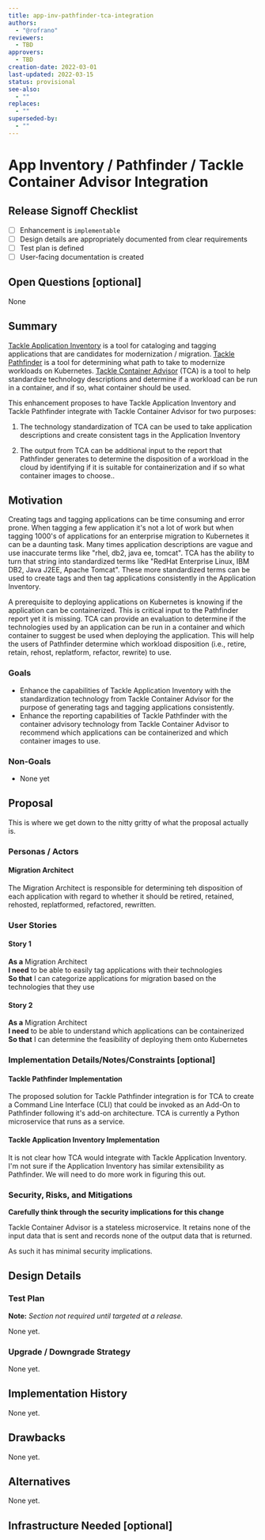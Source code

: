 ```yaml
---
title: app-inv-pathfinder-tca-integration
authors:
  - "@rofrano"
reviewers:
  - TBD
approvers:
  - TBD
creation-date: 2022-03-01
last-updated: 2022-03-15
status: provisional
see-also:
  - ""  
replaces:
  - ""
superseded-by:
  - ""
---
```


# App Inventory / Pathfinder / Tackle Container Advisor Integration

## Release Signoff Checklist

- [ ] Enhancement is `implementable`
- [ ] Design details are appropriately documented from clear requirements
- [ ] Test plan is defined
- [ ] User-facing documentation is created

## Open Questions [optional]

None  

## Summary

[Tackle Application Inventory](https://github.com/konveyor/tackle-application-inventory) is a tool for cataloging and tagging applications that are candidates for modernization / migration. [Tackle Pathfinder](https://github.com/konveyor/tackle-pathfinder) is a tool for determining what path to take to modernize workloads on Kubernetes. [Tackle Container Advisor](https://github.com/konveyor/tackle-container-advisor) (TCA) is a tool to help standardize technology descriptions and determine if a workload can be run in a container, and if so, what container should be used.

This enhancement proposes to have Tackle Application Inventory and Tackle Pathfinder integrate with Tackle Container Advisor for two purposes:

1. The technology standardization of TCA can be used to take application descriptions and create consistent tags in the Application Inventory

2. The output from TCA can be additional input to the report that Pathfinder generates to determine the disposition of a workload in the cloud by identifying if it is suitable for containerization and if so what container images to choose..

## Motivation

Creating tags and tagging applications can be time consuming and error prone. When tagging a few application it's not a lot of work but when tagging 1000's of applications for an enterprise migration to Kubernetes it can be a daunting task. Many times application descriptions are vague and use inaccurate terms like "rhel, db2, java ee, tomcat". TCA has the ability to turn that string into standardized terms like "RedHat Enterprise Linux, IBM DB2, Java J2EE, Apache Tomcat". These more standardized terms can be used to create tags and then tag applications consistently in the Application Inventory.

A prerequisite to deploying applications on Kubernetes is knowing if the application can be containerized. This is critical input to the Pathfinder report yet it is missing. TCA can provide an evaluation to determine if the technologies used by an application can be run in a container and which container to suggest be used when deploying the application. This will help the users of Pathfinder determine which workload disposition (i.e., retire, retain, rehost, replatform, refactor, rewrite) to use.

### Goals

- Enhance the capabilities of Tackle Application Inventory with the standardization technology from Tackle Container Advisor for the purpose of generating tags and tagging applications consistently.
- Enhance the reporting capabilities of Tackle Pathfinder with the container advisory technology from Tackle Container Advisor to recommend which applications can be containerized and which container images to use.

### Non-Goals

- None yet

## Proposal

This is where we get down to the nitty gritty of what the proposal actually is.

### Personas / Actors

#### Migration Architect

The Migration Architect is responsible for determining teh disposition of each application with regard to whether it should be retired, retained, rehosted, replatformed, refactored, rewritten.

### User Stories

#### Story 1

**As a** Migration Architect  
**I need** to be able to easily tag applications with their technologies  
**So that** I can categorize applications for migration based on the technologies that they use  

#### Story 2

**As a** Migration Architect  
**I need** to be able to understand which applications can be containerized  
**So that** I can determine the feasibility of deploying them onto Kubernetes

### Implementation Details/Notes/Constraints [optional]

#### Tackle Pathfinder Implementation

The proposed solution for Tackle Pathfinder integration is for TCA to create a Command Line Interface (CLI) that could be invoked as an Add-On to Pathfinder following it's add-on architecture. TCA is currently a Python microservice that runs as a service.

#### Tackle Application Inventory Implementation

It is not clear how TCA would integrate with Tackle Application Inventory. I'm not sure if the Application Inventory has similar extensibility as Pathfinder. We will need to do more work in figuring this out.

### Security, Risks, and Mitigations

**Carefully think through the security implications for this change**

Tackle Container Advisor is a stateless microservice. It retains none of the input data that is sent and records none of the output data that is returned.

As such it has minimal security implications.

## Design Details

### Test Plan

**Note:** *Section not required until targeted at a release.*

None yet.

### Upgrade / Downgrade Strategy

None yet.

## Implementation History

None yet.

## Drawbacks

None yet.

## Alternatives

None yet.

## Infrastructure Needed [optional]


